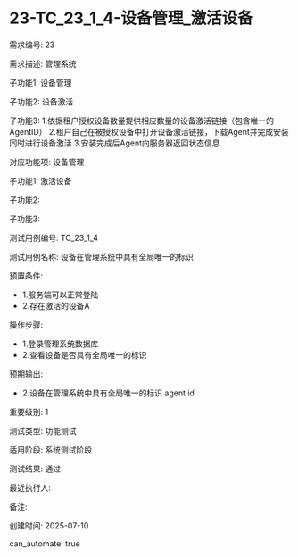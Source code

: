 # 23-TC_23_1_4-设备管理_激活设备

需求编号: 23

需求描述: 管理系统

子功能1: 设备管理

子功能2: 设备激活

子功能3: 1.依据租户授权设备数量提供相应数量的设备激活链接（包含唯一的AgentID）
2.租户自己在被授权设备中打开设备激活链接，下载Agent并完成安装同时进行设备激活
3.安装完成后Agent向服务器返回状态信息


对应功能项: 设备管理

子功能1: 激活设备

子功能2: 

子功能3: 


测试用例编号: TC_23_1_4

测试用例名称: 设备在管理系统中具有全局唯一的标识

预置条件:
- 1.服务端可以正常登陆
- 2.存在激活的设备A

操作步骤:
- 1.登录管理系统数据库
- 2.查看设备是否具有全局唯一的标识

预期输出:
- 2.设备在管理系统中具有全局唯一的标识 agent id

重要级别: 1

测试类型: 功能测试

适用阶段: 系统测试阶段

测试结果: 通过

最近执行人: 

备注: 

创建时间: 2025-07-10

can_automate: true
